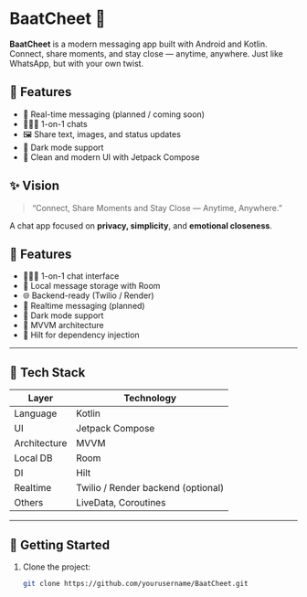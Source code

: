 # BaatCheet 💬

**BaatCheet** is a modern messaging app built with Android and Kotlin.  
Connect, share moments, and stay close — anytime, anywhere. Just like WhatsApp, but with your own twist.

## 🌟 Features

- 🔐 Real-time messaging (planned / coming soon)
- 🧑‍🤝‍🧑 1-on-1 chats
- 🖼️ Share text, images, and status updates
- 🌙 Dark mode support
- 📲 Clean and modern UI with Jetpack Compose

## ✨ Vision

> “Connect, Share Moments and Stay Close — Anytime, Anywhere.”

A chat app focused on **privacy, simplicity**, and **emotional closeness**.

## 🚀 Features

- 🧑‍🤝‍🧑 1-on-1 chat interface
- 💾 Local message storage with Room
- 🌐 Backend-ready (Twilio / Render)
- 🔄 Realtime messaging (planned)
- 🌙 Dark mode support
- 🧠 MVVM architecture
- 🧩 Hilt for dependency injection

---

## 🧰 Tech Stack

| Layer        | Technology               |
|--------------|---------------------------|
| Language     | Kotlin                    |
| UI           | Jetpack Compose           |
| Architecture | MVVM                      |
| Local DB     | Room                      |
| DI           | Hilt                      |
| Realtime     | Twilio / Render backend (optional) |
| Others       | LiveData, Coroutines      |

---
## 🚀 Getting Started

1. Clone the project:
   ```bash
   git clone https://github.com/yourusername/BaatCheet.git
